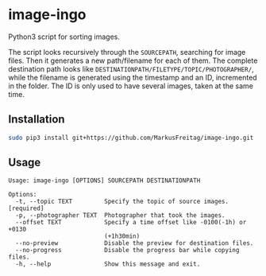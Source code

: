 # image-ingo
Python3 script for sorting images.

The script looks recursively through the `SOURCEPATH`, searching for image files. Then it generates a new path/filename for each of them.
The complete destination path looks like `DESTINATIONPATH/FILETYPE/TOPIC/PHOTOGRAPHER/`, while the filename is generated using the timestamp and an ID, incremented in the folder. The ID is only used to have several images, taken at the same time.

## Installation
```sh
sudo pip3 install git+https://github.com/MarkusFreitag/image-ingo.git
```

## Usage
```
Usage: image-ingo [OPTIONS] SOURCEPATH DESTINATIONPATH

Options:
  -t, --topic TEXT         Specify the topic of source images.  [required]
  -p, --photographer TEXT  Photographer that took the images.
  --offset TEXT            Specify a time offset like -0100(-1h) or +0130
                           (+1h30min)
  --no-preview             Disable the preview for destination files.
  --no-progress            Disable the progress bar while copying files.
  -h, --help               Show this message and exit.
```

